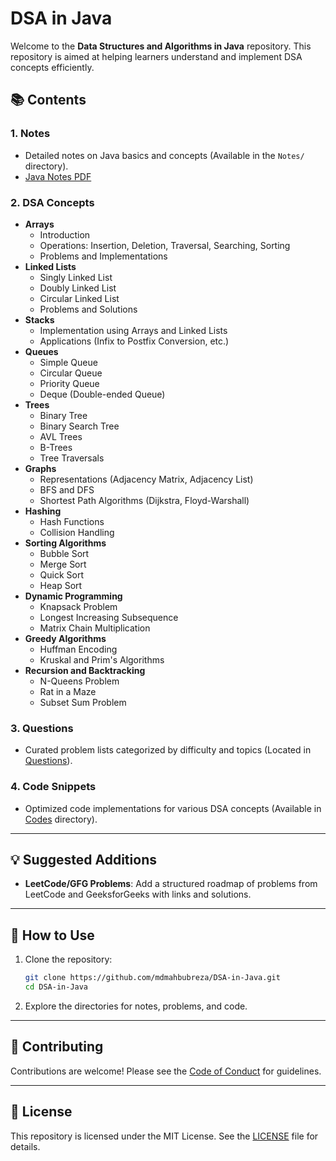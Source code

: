 # DSA in Java

Welcome to the **Data Structures and Algorithms in Java** repository. This repository is aimed at helping learners understand and implement DSA concepts efficiently.  

## 📚 Contents  

### 1. **Notes**  
- Detailed notes on Java basics and concepts (Available in the `Notes/` directory).  
- [Java Notes PDF](./Notes/Java%20Notes.pdf)  

### 2. **DSA Concepts**  
- **Arrays**  
  - Introduction  
  - Operations: Insertion, Deletion, Traversal, Searching, Sorting  
  - Problems and Implementations  
- **Linked Lists**  
  - Singly Linked List  
  - Doubly Linked List  
  - Circular Linked List  
  - Problems and Solutions  
- **Stacks**  
  - Implementation using Arrays and Linked Lists  
  - Applications (Infix to Postfix Conversion, etc.)  
- **Queues**  
  - Simple Queue  
  - Circular Queue  
  - Priority Queue  
  - Deque (Double-ended Queue)  
- **Trees**  
  - Binary Tree  
  - Binary Search Tree  
  - AVL Trees  
  - B-Trees  
  - Tree Traversals  
- **Graphs**  
  - Representations (Adjacency Matrix, Adjacency List)  
  - BFS and DFS  
  - Shortest Path Algorithms (Dijkstra, Floyd-Warshall)  
- **Hashing**  
  - Hash Functions  
  - Collision Handling  
- **Sorting Algorithms**  
  - Bubble Sort  
  - Merge Sort  
  - Quick Sort  
  - Heap Sort  
- **Dynamic Programming**  
  - Knapsack Problem  
  - Longest Increasing Subsequence  
  - Matrix Chain Multiplication  
- **Greedy Algorithms**  
  - Huffman Encoding  
  - Kruskal and Prim's Algorithms  
- **Recursion and Backtracking**  
  - N-Queens Problem  
  - Rat in a Maze  
  - Subset Sum Problem  

### 3. **Questions**  
- Curated problem lists categorized by difficulty and topics (Located in [Questions](./Questions)).  

### 4. **Code Snippets**  
- Optimized code implementations for various DSA concepts (Available in [Codes](./Codes) directory).
 

---

## 💡 Suggested Additions   
- **LeetCode/GFG Problems**: Add a structured roadmap of problems from LeetCode and GeeksforGeeks with links and solutions.

---

## 🔧 How to Use  

1. Clone the repository:  
   ```bash  
   git clone https://github.com/mdmahbubreza/DSA-in-Java.git  
   cd DSA-in-Java  
   ```  
2. Explore the directories for notes, problems, and code.  

---

## 🤝 Contributing  

Contributions are welcome! Please see the [Code of Conduct](./CODE_OF_CONDUCT.md) for guidelines.  

---

## 📜 License  

This repository is licensed under the MIT License. See the [LICENSE](./LICENSE) file for details.
